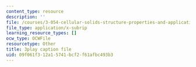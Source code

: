 ```yaml
---
content_type: resource
description: ''
file: /courses/3-054-cellular-solids-structure-properties-and-applications-spring-2015/09f061f312a15741bcf2f61afbc493b3_UgKnOuaY1G8.vtt
file_type: application/x-subrip
learning_resource_types: []
ocw_type: OCWFile
resourcetype: Other
title: 3play caption file
uid: 09f061f3-12a1-5741-bcf2-f61afbc493b3
---
```

